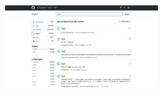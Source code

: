 <!-- .slide: data-background="resources/typo.png" data-state="dim" -->

![Typo](resources/typo.png)
